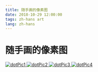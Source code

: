 ```yaml
---
title: 随手画的像素图
date: 2018-10-29 12:00:00
tags: zh-hans art
lang: zh-hans
---
```


# 随手画的像素图

<div id="gallery">
    <a href="https://cdn.brightgames.top/wp-content/uploads/2018/10/dotpict_20181029_214314.png">
        <img src="https://cdn.brightgames.top/wp-content/uploads/2018/10/dotpict_20181029_214314.png" alt="dotPic1">
    </a>
    <a href="https://cdn.brightgames.top/wp-content/uploads/2018/10/dotpict_20181029_214256.png">
        <img src="https://cdn.brightgames.top/wp-content/uploads/2018/10/dotpict_20181029_214256.png" alt="dotPic2">
    </a>
    <a href="https://cdn.brightgames.top/wp-content/uploads/2018/10/dotpict_20181029_214302.png">
        <img src="https://cdn.brightgames.top/wp-content/uploads/2018/10/dotpict_20181029_214302.png" alt="dotPic3">
    </a>
    <a href="https://cdn.brightgames.top/wp-content/uploads/2019/01/TIM%E5%9B%BE%E7%89%8720190126155537.png">
        <img src="https://cdn.brightgames.top/wp-content/uploads/2019/01/TIM%E5%9B%BE%E7%89%8720190126155537.png" alt="dotPic4">
    </a>
</div>

<script>
    lightGallery(document.getElementById('gallery'),
    {
        thumbnail: true
    });
</script>
